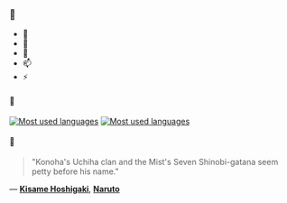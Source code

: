 ### 👋

- 🔭
- 🌱
- 💬
- 📫
- ⚡

#### 🧏

[![Most used languages](https://github-readme-stats-aynah.vercel.app/api/top-langs/?username=aynh&theme=solarized-dark&langs_count=6&layout=compact&hide_title=true)](https://github.com/anuraghazra/github-readme-stats#gh-dark-mode-only)
[![Most used languages](https://github-readme-stats-aynah.vercel.app/api/top-langs/?username=aynh&theme=solarized-light&langs_count=6&layout=compact&hide_title=true)](https://github.com/anuraghazra/github-readme-stats#gh-light-mode-only)

#### 💬

> "Konoha's Uchiha clan and the Mist's Seven Shinobi-gatana seem petty before his name."

&mdash; [**Kisame Hoshigaki**](https://myanimelist.net/character.php?q=Kisame%20Hoshigaki&cat=character), [**Naruto**](https://myanimelist.net/search/all?q=Naruto&cat=all)
